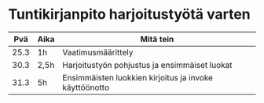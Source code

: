 # Tuntikirjanpito harjoitustyötä varten

|  Pvä  |  Aika  |  Mitä tein  |
|-------|--------|-------------|
| 25.3  |  1h	 |  Vaatimusmäärittely |
| 30.3  |  2,5h  | Harjoitustyön pohjustus ja ensimmäiset luokat|
| 31.3  |  5h    | Ensimmäisten luokkien kirjoitus ja invoke käyttöönotto |
